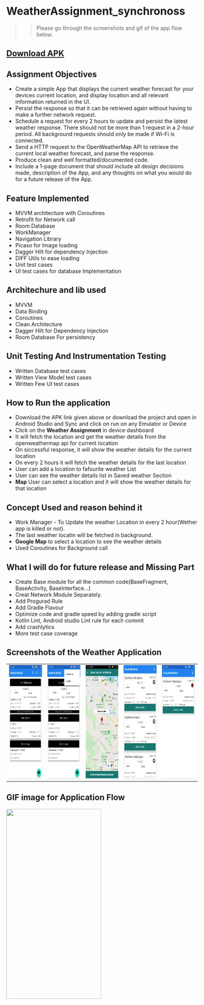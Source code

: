 # WeatherAssignment_synchronoss 

>> Please go through the screenshots and gif of the app flow below.

## [Download APK](https://github.com/sibaprasad12/WeatherAssignment_synchronoss/blob/master/screenshots/WeatherApp_synchronoss.apk)

## Assignment Objectives
- Create a simple App that displays the current weather forecast for your devices current location, and display location and all relevant information returned in the UI.
- Persist the response so that it can be retrieved again without having to make a further network request.
- Schedule a request for every 2 hours to update and persist the latest weather response.  There should not be more than 1 request in a 2-hour period.  All background requests should only be made if Wi-Fi is connected.
- Send a HTTP request to the OpenWeatherMap API to retrieve the current local weather forecast, and parse the response.
- Produce clean and well formatted/documented code.
- Include a 1-page document that should include all design decisions made, description of the App, and any thoughts on what you would do for a future release of the App.

## Feature Implemented
- MVVM architecture with Coroutines
- Retrofit for Network call
- Room Database
- WorkManager
- Navigation Library
- Picaso for Image loading
- Dagger Hilt for dependency Injection
- DIFF Utils to ease loading
- Unit test cases
- UI test cases for database Implementation

## Architechure and lib used
- MVVM
- Data Binding
- Coroutines
- Clean Architecture
- Dagger Hilt for Dependency Injection
- Room Database For persistency

## Unit Testing And Instrumentation Testing
- Written Database test cases
- Written View Model test cases
- Written Few UI test cases


## How to Run the application
- Download the APK link given above or download the project and open in Android Studio and Sync and click on run on any Emulator or Device
- Click on the **Weather Assignment** in device dashboard
- It will fetch the location and get the weather details from the openweathermap api for current location
- On siccessful response, it will show the weather details for the current location
- On every 2 hours it will fetch the weather details for the last location
- User can add a location to fafourite weather List
- User can see the weather details list in Saved weather Section
- **Map** User can select a location and it will show the weather details for that location


## Concept Used and reason behind it
- Work Manager - To Update the weather Location in every 2 hour(Wether app is killed or not).
- The last weather locatin will be fetched in background.
- **Google Map** to select a location to see the weather details
- Used Coroutines for Background call

## What I will do for future release and Missing Part 
- Create Base module for all the common code(BaseFragment, BaseActivity, BaseInterface...)
- Creat Network Module Separately.
- Add Progurad Rule
- Add Gradle Flavour
- Optimize code and gradle speed by adding gradle script
- Kotlin Lint, Android studio Lint rule for each commit
- Add crashlytics
- More test case coverage

## Screenshots of the Weather Application
<table>
<tr>
<td>
  <img src="https://github.com/sibaprasad12/WeatherAssignment_synchronoss/blob/master/screenshots/screen1.png" width="170" height="300" />
 </td>
<td>
 <img src="https://github.com/sibaprasad12/WeatherAssignment_synchronoss/blob/master/screenshots/screen2.png" width="170" height="300"/> 
</td>
  <td>
  <img src="https://github.com/sibaprasad12/WeatherAssignment_synchronoss/blob/master/screenshots/screen3.png" width="170" height="300" />
 </td>
   <td>
  <img src="https://github.com/sibaprasad12/WeatherAssignment_synchronoss/blob/master/screenshots/screen4.png" width="170" height="300" />
 </td>
  <td>
  <img src="https://github.com/sibaprasad12/WeatherAssignment_synchronoss/blob/master/screenshots/screen5.png" width="170" height="300" />
 </td>
</tr>
</table> 

## GIF image for Application Flow
<img src="https://github.com/sibaprasad12/WeatherAssignment_synchronoss/blob/master/screenshots/weather_appflow.gif" width="250" height="500" />
